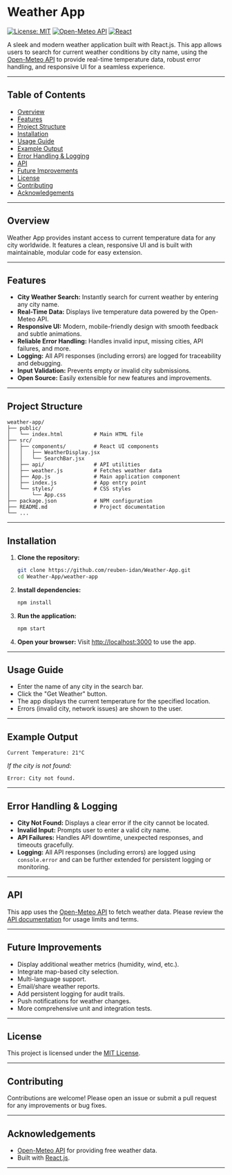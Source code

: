 # Weather App

[![License: MIT](https://img.shields.io/badge/License-MIT-yellow.svg)](LICENSE)
[![Open-Meteo API](https://img.shields.io/badge/API-Open--Meteo-blue)](https://open-meteo.com/)
[![React](https://img.shields.io/badge/Framework-React-61dafb?logo=react)](https://react.dev/)

A sleek and modern weather application built with React.js. This app allows users to search for current weather conditions by city name, using the [Open-Meteo API](https://open-meteo.com/) to provide real-time temperature data, robust error handling, and responsive UI for a seamless experience.

---

## Table of Contents

- [Overview](#overview)
- [Features](#features)
- [Project Structure](#project-structure)
- [Installation](#installation)
- [Usage Guide](#usage-guide)
- [Example Output](#example-output)
- [Error Handling & Logging](#error-handling--logging)
- [API](#api)
- [Future Improvements](#future-improvements)
- [License](#license)
- [Contributing](#contributing)
- [Acknowledgements](#acknowledgements)

---

## Overview

Weather App provides instant access to current temperature data for any city worldwide. It features a clean, responsive UI and is built with maintainable, modular code for easy extension.

---

## Features

- **City Weather Search:** Instantly search for current weather by entering any city name.
- **Real-Time Data:** Displays live temperature data powered by the Open-Meteo API.
- **Responsive UI:** Modern, mobile-friendly design with smooth feedback and subtle animations.
- **Reliable Error Handling:** Handles invalid input, missing cities, API failures, and more.
- **Logging:** All API responses (including errors) are logged for traceability and debugging.
- **Input Validation:** Prevents empty or invalid city submissions.
- **Open Source:** Easily extensible for new features and improvements.

---

## Project Structure

```
weather-app/
├── public/
│   └── index.html          # Main HTML file
├── src/
│   ├── components/         # React UI components
│   │   ├── WeatherDisplay.jsx
│   │   └── SearchBar.jsx
│   ├── api/                # API utilities
│   ├── weather.js          # Fetches weather data
│   ├── App.js              # Main application component
│   ├── index.js            # App entry point
│   └── styles/             # CSS styles
│       └── App.css
├── package.json            # NPM configuration
├── README.md               # Project documentation
└── ...
```

---

## Installation

1. **Clone the repository:**
   ```bash
   git clone https://github.com/reuben-idan/Weather-App.git
   cd Weather-App/weather-app
   ```

2. **Install dependencies:**
   ```bash
   npm install
   ```

3. **Run the application:**
   ```bash
   npm start
   ```

4. **Open your browser:**
   Visit [http://localhost:3000](http://localhost:3000) to use the app.

---

## Usage Guide

- Enter the name of any city in the search bar.
- Click the "Get Weather" button.
- The app displays the current temperature for the specified location.
- Errors (invalid city, network issues) are shown to the user.

---

## Example Output

```
Current Temperature: 21°C
```
*If the city is not found:*
```
Error: City not found.
```

---

## Error Handling & Logging

- **City Not Found:** Displays a clear error if the city cannot be located.
- **Invalid Input:** Prompts user to enter a valid city name.
- **API Failures:** Handles API downtime, unexpected responses, and timeouts gracefully.
- **Logging:** All API responses (including errors) are logged using `console.error` and can be further extended for persistent logging or monitoring.

---

## API

This app uses the [Open-Meteo API](https://open-meteo.com/) to fetch weather data. Please review the [API documentation](https://open-meteo.com/en/docs) for usage limits and terms.

---

## Future Improvements

- Display additional weather metrics (humidity, wind, etc.).
- Integrate map-based city selection.
- Multi-language support.
- Email/share weather reports.
- Add persistent logging for audit trails.
- Push notifications for weather changes.
- More comprehensive unit and integration tests.

---

## License

This project is licensed under the [MIT License](LICENSE).

---

## Contributing

Contributions are welcome! Please open an issue or submit a pull request for any improvements or bug fixes.

---

## Acknowledgements

- [Open-Meteo API](https://open-meteo.com/) for providing free weather data.
- Built with [React.js](https://react.dev/).

---
